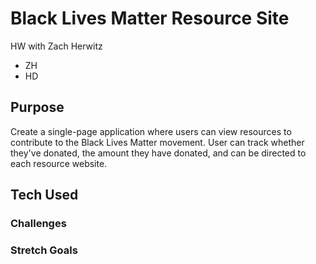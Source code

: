 # Black Lives Matter Resource Site
HW with Zach Herwitz

- ZH
- HD

## Purpose
Create a single-page application where users can view resources to contribute to the Black Lives Matter movement. User can track whether they've donated, the amount they have donated, and can be directed to each resource website. 

## Tech Used


### Challenges


### Stretch Goals
